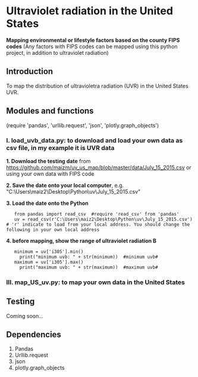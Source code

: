 # Ultraviolet radiation in the United States
  **Mapping environmental or lifestyle factors based on the county FIPS codes**
      (Any factors with FIPS codes can be mapped using this python project, in addition to ultraviolet radiation)

## Introduction
To map the distribution of ultravioletra radiation (UVR) in the United States UVR.
   
## Modules and functions
  (require 'pandas', 'urllib.request', 'json',  'plotly.graph_objects')
  
### I. load_uvb_data.py: to download and load your own data as csv file, in my example it is UVR data
**1. Download the testing date** from https://github.com/maizm/uv_us_map/blob/master/data/July_15_2015.csv or using your own data with FIPS code

**2. Save the date onto your local computer**, e.g. "C:\Users\maiz2\Desktop\Python\uv\July_15_2015.csv"

**3. Load the date onto the Python**
```
   from pandas import read_csv  #require 'read_csv' from 'pandas'
   uv = read_csv(r'C:\Users\maiz2\Desktop\Python\uv\July_15_2015.csv') # 'r' indicate to load from your local address. You should change the following in your own local address
```
**4. before mapping, show the range of ultraviolet radiation B**
```
   minimum = uv['i305'].min()
     print("minimum uvb: " + str(minimum))  #minimum uvb#
   maximum = uv['i305'].max()
     print("maximum uvb: " + str(maximum))  #maximum uvb#
```     
### III. map_US_uv.py: to map your own data in the United States

## Testing
Coming soon...

## Dependencies
1. Pandas
2. Urllib.request
3. json
4. plotly.graph_objects
